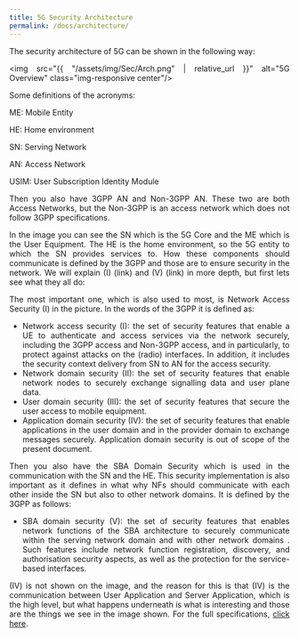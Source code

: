 ```yaml
---
title: 5G Security Architecture
permalink: /docs/architecture/
---
```

<style>body {text-align: justify}</style>

The security architecture of 5G can be shown in the following way:

<img src="{{ "/assets/img/Sec/Arch.png" | relative_url }}" alt="5G Overview" class="img-responsive center"/> 

Some definitions of the acronyms:

ME: Mobile Entity

HE: Home environment

SN: Serving Network

AN: Access Network

USIM: User Subscription Identity Module

Then you also have 3GPP AN and Non-3GPP AN. These two are both Access Networks, but the Non-3GPP is an access network which does not follow 3GPP specifications.

In the image you can see the SN which is the 5G Core and the ME which is the User Equipment. The HE is the home environment, so the 5G entity to which the SN provides services to. How these components should communicate is defined by the 3GPP and those are to ensure security in the network. We will explain (I) (link) and (V) (link) in more depth, but first lets see what they all do:

The most important one, which is also used to most, is Network Access Security (I) in the picture. In the words of the 3GPP it is defined as: 

- Network access security (I): the set of security features that enable a UE to authenticate and access services via the network securely, including the 3GPP access and Non-3GPP access, and in particularly, to protect against attacks on the (radio) interfaces. In addition, it includes the security context delivery from SN to AN for the access security.
- Network domain security (II): the set of security features that enable network nodes to securely exchange signalling data and user plane data.
- User domain security (III): the set of security features that secure the user access to mobile equipment.
- Application domain security (IV): the set of security features that enable applications in the user domain and in the provider domain to exchange messages securely. Application domain security is out of scope of the present
document.

Then you also have the SBA Domain Security which is used in the communication with the SN and the HE. This security implementation is also important as it defines in what why NFs should communicate with each other inside the SN but also to other network domains. It is defined by the 3GPP as follows:

- SBA domain security (V): the set of security features that enables network functions of the SBA architecture to securely communicate within the serving network domain and with other network domains . Such features include network function registration, discovery, and authorisation security aspects, as well as the protection for the service-based interfaces.

(IV) is not shown on the image, and the reason for this is that (IV) is the communication between User Application and Server Application, which is the high level, but what happens underneath is what is interesting and those are the things we see in the image shown. For the full specifications, <a href="https://www.etsi.org/deliver/etsi_ts/133500_133599/133501/17.07.00_60/ts_133501v170700p.pdf">click here</a>.